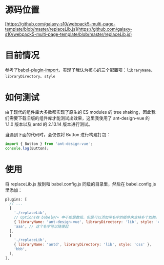 # 源码位置

[https://github.com/galaxy-s10/webpack5-multi-page-template/blob/master/replaceLib.js](https://github.com/galaxy-s10/webpack5-multi-page-template/blob/master/replaceLib.js)

# 目前情况

参考了[babel-plugin-import](https://github.com/umijs/babel-plugin-import)，实现了我认为核心的三个配置项：`libraryName`、`libraryDirectory`、`style`

# 如何测试

由于现代的组件库大多数都实现了原生的 ES modules 的 tree shaking，因此我们需要下载旧版的组件库才能测试出效果，这里我使用了 ant-design-vue 的 1.1.0 版本以及 antd 的 2.13.14 版本进行测试。

当遇到下面的代码时，会仅仅将 Button 进行构建打包：

```js
import { Button } from 'ant-design-vue';
console.log(Button);
```

# 使用

将 replaceLib.js 放到和 babel.config.js 同级的目录里，然后在 babel.config.js 里添加：

```js
plugins: [
  // ...
  [
    './replaceLib',
    // Options在 babel@7+ 中不能是数组，但是可以添加带名字的插件来支持多个依赖。
    { libraryName: 'ant-design-vue', libraryDirectory: 'lib', style: 'css' },
    'aaa', // 这个名字可以随便起
  ],
  [
    './replaceLib',
    { libraryName: 'antd', libraryDirectory: 'lib', style: 'css' },
    'bbb',
  ],
],
```
